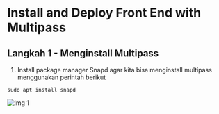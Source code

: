 # Install and Deploy Front End with Multipass

## Langkah 1 - Menginstall Multipass

1. Install package manager Snapd agar kita bisa menginstall multipass menggunakan perintah berikut
```
sudo apt install snapd
```
![Img 1](assets/1.jpg)

